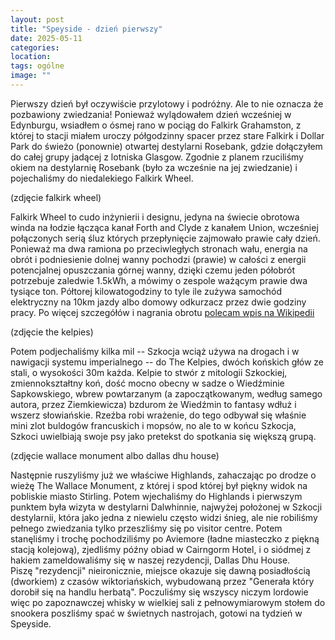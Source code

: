 ```yaml
---
layout: post
title: "Speyside - dzień pierwszy"
date: 2025-05-11
categories: 
location: 
tags: ogólne
image: ""
---
```


Pierwszy dzień był oczywiście przylotowy i podróżny. Ale to nie oznacza że pozbawiony zwiedzania! Ponieważ wylądowałem dzień wcześniej w Edynburgu, wsiadłem o ósmej rano w pociąg do Falkirk Grahamston, z której to stacji miałem uroczy półgodzinny spacer przez stare Falkirk i Dollar Park do świeżo (ponownie) otwartej destylarni Rosebank, gdzie dołączyłem do całej grupy jadącej z lotniska Glasgow. Zgodnie z planem rzuciliśmy okiem na destylarnię Rosebank (było za wcześnie na jej zwiedzanie) i pojechaliśmy do niedalekiego Falkirk Wheel.

(zdjęcie falkirk wheel)

Falkirk Wheel to cudo inżynierii i designu, jedyna na świecie obrotowa winda na łodzie łącząca kanał Forth and Clyde z kanałem Union, wcześniej połączonych serią śluz których przepłynięcie zajmowało prawie cały dzień. Ponieważ ma dwa ramiona po przeciwległych stronach wału, energia na obrót i podniesienie dolnej wanny pochodzi (prawie) w całości z energii potencjalnej opuszczania górnej wanny, dzięki czemu jeden półobrót potrzebuje zaledwie 1.5kWh, a mówimy o zespole ważącym prawie dwa tysiące ton. Półtorej kilowatogodziny to tyle ile zużywa samochód elektryczny na 10km jazdy albo domowy odkurzacz przez dwie godziny pracy. Po więcej szczegółów i nagrania obrotu [polecam wpis na Wikipedii](https://en.wikipedia.org/wiki/Falkirk_Wheel)

(zdjęcie the kelpies)

Potem podjechaliśmy kilka mil -- Szkocja wciąż używa na drogach i w nawigacji systemu imperialnego -- do The Kelpies, dwóch końskich głów ze stali, o wysokości 30m każda. Kelpie to stwór z mitologii Szkockiej, zmiennokształtny koń, dość mocno obecny w sadze o Wiedźminie Sapkowskiego, wbrew powtarzanym (a zapoczątkowanym, według samego autora, przez Ziemkiewicza) bzdurom że Wiedźmin to fantasy wdłuż i wszerz słowiańskie. Rzeźba robi wrażenie, do tego odbywał się właśnie mini zlot buldogów francuskich i mopsów, no ale to w końcu Szkocja, Szkoci uwielbiają swoje psy jako pretekst do spotkania się większą grupą.

(zdjęcie wallace monument albo dallas dhu house)

Następnie ruszyliśmy już we właściwe Highlands, zahaczając po drodze o wieżę The Wallace Monument, z której i spod której był piękny widok na pobliskie miasto Stirling. Potem wjechaliśmy do Highlands i pierwszym punktem była wizyta w destylarni Dalwhinnie, najwyżej położonej w Szkocji destylarnii, która jako jedna z niewielu często widzi śnieg, ale nie robiliśmy pełnego zwiedzania tylko przeszliśmy się po visitor centre. Potem stanęliśmy i trochę pochodziliśmy po Aviemore (ładne miasteczko z piękną stacją kolejową), zjedliśmy późny obiad w Cairngorm Hotel, i o siódmej z hakiem zameldowaliśmy się w naszej rezydencji, Dallas Dhu House. Piszę "rezydencji" nieironicznie, miejsce okazuje się dawną posiadłością (dworkiem) z czasów wiktoriańskich, wybudowaną przez "Generała który dorobił się na handlu herbatą". Poczuliśmy się wszyscy niczym lordowie więc po zapoznawczej whisky w wielkiej sali z pełnowymiarowym stołem do snookera poszliśmy spać w świetnych nastrojach, gotowi na tydzień w Speyside.
